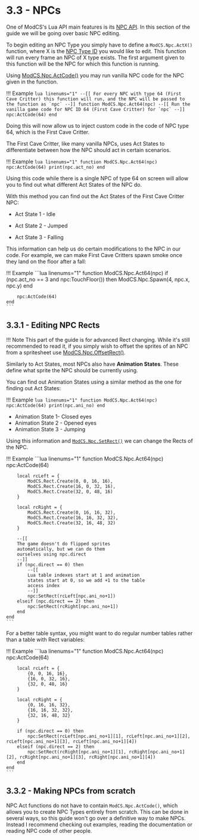 # 3.3 - NPCs

One of ModCS's Lua API main features is its [NPC API](/api/objects/npc/). In this section of the guide we will be going over basic NPC editing.

To begin editing an NPC Type you simply have to define a `ModCS.Npc.ActX()` function, where X is the [NPC Type ID](/api/objects/npc/id/) you would like to edit. This function will run every frame an NPC of X type exists. The first argument given to this function will be the NPC for which this function is running.

Using [ModCS.Npc.ActCode()](/api/objects/npc/functions/#modcsnpcactcode) you may run vanilla NPC code for the NPC given in the function.

!!! Example
	```lua linenums="1"
	--[[
	For every NPC with type 64 (First Cave Critter)
	this function will run, and the NPC will be
	passed to the function as `npc`
	--]]
	function ModCS.Npc.Act64(npc)
		--[[
		Run the vanilla game code for NPC ID 64
		(First Cave Critter) for `npc`
		--]]
		npc:ActCode(64)
	end
	```

Doing this will now allow us to inject custom code in the code of NPC type 64, which is the First Cave Critter.

The First Cave Critter, like many vanilla NPCs, uses Act States to differentiate between how the NPC should act in certain scenarios.

!!! Example
	```lua linenums="1"
	function ModCS.Npc.Act64(npc)
		npc:ActCode(64)
		print(npc.act_no)
	end
	```

Using this code while there is a single NPC of type 64 on screen will allow you to find out what different Act States of the NPC do.

With this method you can find out the Act States of the First Cave Critter NPC:

- Act State 1 - Idle

- Act State 2 - Jumped

- Act State 3 - Falling

This information can help us do certain modifications to the NPC in our code. For example, we can make First Cave Critters spawn smoke once they land on the floor after a fall:

!!! Example
	```lua linenums="1"
	function ModCS.Npc.Act64(npc)
		if (npc.act_no == 3 and npc:TouchFloor()) then
			ModCS.Npc.Spawn(4, npc.x, npc.y)
		end
	
		npc:ActCode(64)
	end
	```

## 3.3.1 - Editing NPC Rects

!!! Note
	This part of the guide is for advanced Rect changing. While it's still recommended to read it, if you simply wish to offset the sprites of an NPC from a spritesheet use [ModCS.Npc.OffsetRect()](/api/objects/npc/functions/#modcsnpcoffsetrect).

Similarly to Act States, most NPCs also have **Animation States**. These define what sprite the NPC should be currently using. 

You can find out Animation States using a similar method as the one for finding out Act States:

!!! Example
	```lua linenums="1"
	function ModCS.Npc.Act64(npc)
		npc:ActCode(64)
		print(npc.ani_no)
	end
	```
	

- Animation State 1- Closed eyes
- Animation State 2 - Opened eyes
- Animation State 3 - Jumping

Using this information and [`ModCS.Npc.SetRect()`](/api/objects/npc/functions/#modcsnpcsetrect) we can change the Rects of the NPC.

!!! Example
	```lua linenums="1"
	function ModCS.Npc.Act64(npc)
		npc:ActCode(64)
	
		local rcLeft = {
			ModCS.Rect.Create(0, 0, 16, 16),
			ModCS.Rect.Create(16, 0, 32, 16),
			ModCS.Rect.Create(32, 0, 48, 16)
		}
	
		local rcRight = {
			ModCS.Rect.Create(0, 16, 16, 32),
			ModCS.Rect.Create(16, 16, 32, 32),
			ModCS.Rect.Create(32, 16, 48, 32)
		}
	
		--[[
		The game doesn't do flipped sprites
		automatically, but we can do them
		ourselves using npc.direct
		--]]
		if (npc.direct == 0) then
			--[[
			Lua table indexes start at 1 and animation
			states start at 0, so we add +1 to the table
			access index
			--]]
			npc:SetRect(rcLeft[npc.ani_no+1])
		elseif (npc.direct == 2) then
			npc:SetRect(rcRight[npc.ani_no+1])
		end
	end
	```

For a better table syntax, you might want to do regular number tables rather than a table with Rect variables:

!!! Example
	```lua linenums="1"
	function ModCS.Npc.Act64(npc)
		npc:ActCode(64)
	
		local rcLeft = {
			{0, 0, 16, 16},
			{16, 0, 32, 16},
			{32, 0, 48, 16}
		}
	
		local rcRight = {
			{0, 16, 16, 32},
			{16, 16, 32, 32},
			{32, 16, 48, 32}
		}
	
		if (npc.direct == 0) then
			npc:SetRect(rcLeft[npc.ani_no+1][1], rcLeft[npc.ani_no+1][2], rcLeft[npc.ani_no+1][3], rcLeft[npc.ani_no+1][4])
		elseif (npc.direct == 2) then
			npc:SetRect(rcRight[npc.ani_no+1][1], rcRight[npc.ani_no+1][2], rcRight[npc.ani_no+1][3], rcRight[npc.ani_no+1][4])
		end
	end
	```

## 3.3.2 - Making NPCs from scratch

NPC Act functions do not have to contain `ModCS.Npc.ActCode()`, which allows you to create NPC Types entirely from scratch. This can be done in several ways, so this guide won't go over a definitive way to make NPCs. Instead I recommend checking out examples, reading the documentation or reading NPC code of other people.